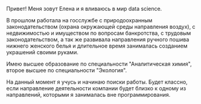 Привет! Меня зовут Елена и я вливаюсь в мир data science.

В прошлом работала на госслужбе с природоохранным законодательством (охрана окружающей среды направления воздух), с недвижимостью и имуществом по вопросам банкротства, с трудовым законодательством, а так же развивала направления ручного пошива нижнего женского белья и длительное время занималась созданием украшений своими руками. 

Имею высшее образование по специальности "Аналитическая химия", второе высшее по специальности "Экология". 

На данный момент я учусь и начинаю поиски работы. Будет классно, если направление деятельности компании будет близко к одному из направлений, которыми я занималась вне программирования.

